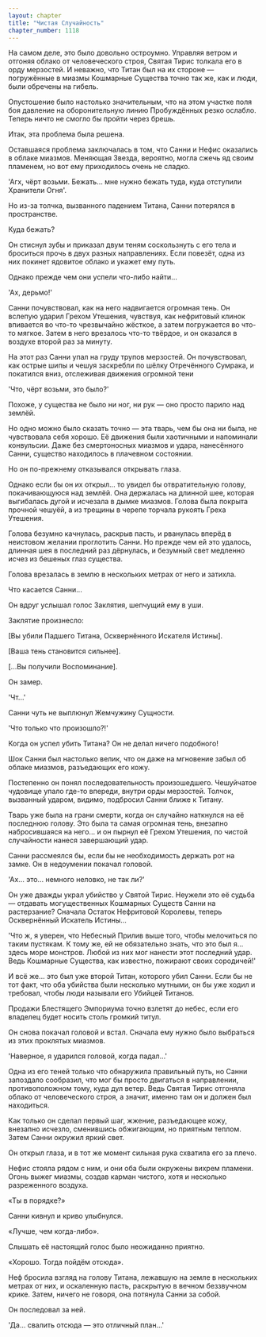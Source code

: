 ```yaml
---
layout: chapter
title: "Чистая Случайность"
chapter_number: 1118
---
```


На самом деле, это было довольно остроумно. Управляя ветром и отгоняя облако от человеческого строя, Святая Тирис толкала его в орду мерзостей. И неважно, что Титан был на их стороне — погружённые в миазмы Кошмарные Существа точно так же, как и люди, были обречены на гибель.

Опустошение было настолько значительным, что на этом участке поля боя давление на оборонительную линию Пробуждённых резко ослабло. Теперь ничто не смогло бы пройти через брешь.

Итак, эта проблема была решена.

Оставшаяся проблема заключалась в том, что Санни и Нефис оказались в облаке миазмов. Меняющая Звезда, вероятно, могла сжечь яд своим пламенем, но вот ему приходилось очень не сладко.

'Агх, чёрт возьми. Бежать... мне нужно бежать туда, куда отступили Хранители Огня'.

Но из-за толчка, вызванного падением Титана, Санни потерялся в пространстве.

Куда бежать?

Он стиснул зубы и приказал двум теням соскользнуть с его тела и броситься прочь в двух разных направлениях. Если повезёт, одна из них покинет ядовитое облако и укажет ему путь.

Однако прежде чем они успели что-либо найти...

'Ах, дерьмо!'

Санни почувствовал, как на него надвигается огромная тень. Он вслепую ударил Грехом Утешения, чувствуя, как нефритовый клинок впивается во что-то чрезвычайно жёсткое, а затем погружается во что-то мягкое. Затем в него врезалось что-то твёрдое, и он оказался в воздухе второй раз за минуту.

На этот раз Санни упал на груду трупов мерзостей. Он почувствовал, как острые шипы и чешуя заскребли по шёлку Отречённого Сумрака, и покатился вниз, отслеживая движения огромной тени

'Что, чёрт возьми, это было?'

Похоже, у существа не было ни ног, ни рук — оно просто парило над землёй.

Но одно можно было сказать точно — эта тварь, чем бы она ни была, не чувствовала себя хорошо. Её движения были хаотичными и напоминали конвульсии. Даже без смертоносных миазмов и удара, нанесённого Санни, существо находилось в плачевном состоянии.

Но он по-прежнему отказывался открывать глаза.

Однако если бы он их открыл... то увидел бы отвратительную голову, покачивающуюся над землёй. Она держалась на длинной шее, которая выгибалась дугой и исчезала в дымке миазмов. Голова была покрыта прочной чешуёй, а из трещины в черепе торчала рукоять Греха Утешения.

Голова безумно качнулась, раскрыв пасть, и рванулась вперёд в неистовом желании проглотить Санни. Но прежде чем ей это удалось, длинная шея в последний раз дёрнулась, и безумный свет медленно исчез из бешеных глаз существа.

Голова врезалась в землю в нескольких метрах от него и затихла.

Что касается Санни...

Он вдруг услышал голос Заклятия, шепчущий ему в уши.

Заклятие произнесло:

[Вы убили Падшего Титана, Осквернённого Искателя Истины].

[Ваша тень становится сильнее].

[...Вы получили Воспоминание].

Он замер.

'Чт...'

Санни чуть не выплюнул Жемчужину Сущности.

'Что только что произошло?!'

Когда он успел убить Титана? Он не делал ничего подобного!

Шок Санни был настолько велик, что он даже на мгновение забыл об облаке миазмов, разъедающих его кожу.

Постепенно он понял последовательность произошедшего. Чешуйчатое чудовище упало где-то впереди, внутри орды мерзостей. Толчок, вызванный ударом, видимо, подбросил Санни ближе к Титану.

Тварь уже была на грани смерти, когда он случайно наткнулся на её последнюю голову. Это была та самая огромная тень, внезапно набросившаяся на него... и он пырнул её Грехом Утешения, по чистой случайности нанеся завершающий удар.

Санни рассмеялся бы, если бы не необходимость держать рот на замке. Он в недоумении покачал головой.

'Ах... это... немного неловко, не так ли?'

Он уже дважды украл убийство у Святой Тирис. Неужели это её судьба — отдавать могущественных Кошмарных Существ Санни на растерзание? Сначала Остаток Нефритовой Королевы, теперь Осквернённый Искатель Истины...

'Что ж, я уверен, что Небесный Прилив выше того, чтобы мелочиться по таким пустякам. К тому же, ей не обязательно знать, что это был я... здесь море монстров. Любой из них мог нанести этот последний удар. Ведь Кошмарные Существа, как известно, пожирают своих сородичей!'

И всё же... это был уже второй Титан, которого убил Санни. Если бы не тот факт, что оба убийства были несколько мутными, он бы уже ходил и требовал, чтобы люди называли его Убийцей Титанов.

Продажи Блестящего Эмпориума точно взлетят до небес, если его владелец будет носить столь громкий титул.

Он снова покачал головой и встал. Сначала ему нужно было выбраться из этих проклятых миазмов.

'Наверное, я ударился головой, когда падал...'

Одна из его теней только что обнаружила правильный путь, но Санни запоздало сообразил, что мог бы просто двигаться в направлении, противоположном тому, куда дул ветер. Ведь Святая Тирис отгоняла облако от человеческого строя, а значит, именно там он и должен был находиться.

Как только он сделал первый шаг, жжение, разъедающее кожу, внезапно исчезло, сменившись обжигающим, но приятным теплом. Затем Санни окружил яркий свет.

Он открыл глаза, и в тот же момент сильная рука схватила его за плечо.

Нефис стояла рядом с ним, и они оба были окружены вихрем пламени. Огонь выжег миазмы, создав карман чистого, хотя и несколько разреженного воздуха.

«Ты в порядке?»

Санни кивнул и криво улыбнулся.

«Лучше, чем когда-либо».

Слышать её настоящий голос было неожиданно приятно.

«Хорошо. Тогда пойдём отсюда».

Неф бросила взгляд на голову Титана, лежавшую на земле в нескольких метрах от них, и оскаленную пасть, раскрытую в вечном беззвучном крике. Затем, ничего не говоря, она потянула Санни за собой.

Он последовал за ней.

'Да... свалить отсюда — это отличный план...'